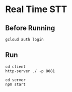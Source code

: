 # Real Time STT

## Before Running
```
gcloud auth login
```

## Run
```
cd client 
http-server ./ -p 8081

cd server
npm start
```
